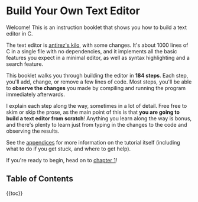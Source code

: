 # Build Your Own Text Editor

Welcome! This is an instruction booklet that shows you how to build a text
editor in C.

The text editor is [antirez's kilo](http://antirez.com/news/108), with some
changes. It's about 1000 lines of C in a single file with no dependencies, and
it implements all the basic features you expect in a minimal editor, as well as
syntax highlighting and a search feature.

This booklet walks you through building the editor in **184 steps**. Each step,
you'll add, change, or remove a few lines of code. Most steps, you'll be able
to **observe the changes** you made by compiling and running the program
immediately afterwards.

I explain each step along the way, sometimes in a lot of detail. Free free to
skim or skip the prose, as the main point of this is that **you are going to
build a text editor from scratch**! Anything you learn along the way is bonus,
and there's plenty to learn just from typing in the changes to the code and
observing the results.

See the [appendices](08.appendices.html) for more information on the tutorial
itself (including what to do if you get stuck, and where to get help).

If you're ready to begin, head on to [chapter 1](01.setup.html)!

## Table of Contents

{{toc}}

